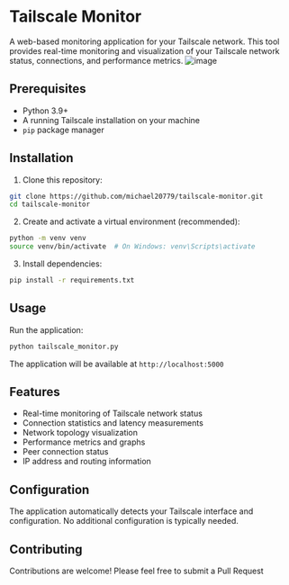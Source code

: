 # Tailscale Monitor

A web-based monitoring application for your Tailscale network. This tool provides real-time monitoring and visualization of your Tailscale network status, connections, and performance metrics.
![image](https://github.com/user-attachments/assets/5af869dd-5a75-4e79-8201-ed8a3ec03172)


## Prerequisites

- Python 3.9+
- A running Tailscale installation on your machine
- `pip` package manager

## Installation

1. Clone this repository:
```bash
git clone https://github.com/michael20779/tailscale-monitor.git
cd tailscale-monitor
```

2. Create and activate a virtual environment (recommended):
```bash
python -m venv venv
source venv/bin/activate  # On Windows: venv\Scripts\activate
```

3. Install dependencies:
```bash
pip install -r requirements.txt
```

## Usage

Run the application:
```bash
python tailscale_monitor.py
```

The application will be available at `http://localhost:5000`

## Features

- Real-time monitoring of Tailscale network status
- Connection statistics and latency measurements
- Network topology visualization
- Performance metrics and graphs
- Peer connection status
- IP address and routing information

## Configuration

The application automatically detects your Tailscale interface and configuration. No additional configuration is typically needed.


## Contributing

Contributions are welcome! Please feel free to submit a Pull Request
